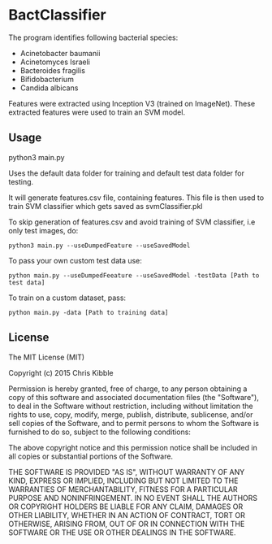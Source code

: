 # BactClassifier

The program identifies following bacterial species:

* Acinetobacter baumanii
* Acinetomyces Israeli
* Bacteroides fragilis
* Bifidobacterium
* Candida albicans

Features were extracted using Inception V3 (trained on ImageNet).
These extracted features were used to train an SVM model.

## Usage

python3 main.py 

Uses the default data folder for training and default test data folder for testing.

It will generate features.csv file, containing features.
This file is then used to train SVM classifier which gets saved as svmClassifier.pkl

To skip generation of features.csv and avoid training of SVM classifier, i.e only test images, do:
```shell
python3 main.py --useDumpedFeature --useSavedModel
```

To pass your own custom test data use:
```shell
python main.py --useDumpedFeeature --useSavedModel -testData [Path to test data] 
```

To train on a custom dataset, pass:
```shell
python main.py -data [Path to training data]
```

## License
 
The MIT License (MIT)

Copyright (c) 2015 Chris Kibble

Permission is hereby granted, free of charge, to any person obtaining a copy of this software and associated documentation files (the "Software"), to deal in the Software without restriction, including without limitation the rights to use, copy, modify, merge, publish, distribute, sublicense, and/or sell copies of the Software, and to permit persons to whom the Software is furnished to do so, subject to the following conditions:

The above copyright notice and this permission notice shall be included in all copies or substantial portions of the Software.

THE SOFTWARE IS PROVIDED "AS IS", WITHOUT WARRANTY OF ANY KIND, EXPRESS OR IMPLIED, INCLUDING BUT NOT LIMITED TO THE WARRANTIES OF MERCHANTABILITY, FITNESS FOR A PARTICULAR PURPOSE AND NONINFRINGEMENT. IN NO EVENT SHALL THE AUTHORS OR COPYRIGHT HOLDERS BE LIABLE FOR ANY CLAIM, DAMAGES OR OTHER LIABILITY, WHETHER IN AN ACTION OF CONTRACT, TORT OR OTHERWISE, ARISING FROM, OUT OF OR IN CONNECTION WITH THE SOFTWARE OR THE USE OR OTHER DEALINGS IN THE SOFTWARE.

